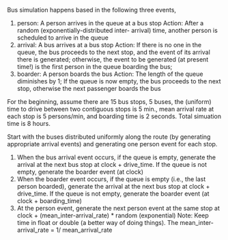 Bus simulation happens based in the following three events,

1. person: A person arrives in the queue at a bus stop
Action: After a random (exponentially-distributed inter- arrival) time, another person is scheduled to arrive in the queue
2. arrival: A bus arrives at a bus stop
Action: If there is no one in the queue, the bus proceeds to the next stop, and the event of its arrival there is generated; otherwise, the event to be generated (at present time!) is the first person in the queue boarding the bus;
3. boarder: A person boards the bus
Action: The length of the queue diminishes by 1; If the queue is now empty, the bus proceeds to the next stop, otherwise the next passenger boards the bus

For the beginning, assume there are 15 bus stops, 5 buses, the (uniform) time to drive between two contiguous stops is 5 min., mean arrival rate at each stop is 5 persons/min, and boarding time is 2 seconds. 
Total simuation time is 8 hours.

Start with the buses distributed uniformly along the route (by generating appropriate arrival events) and generating one person event for each stop.




1) When the bus arrival event occurs, if the queue is empty, generate the arrival at the next bus stop at clock + drive_time. If the queue is not empty, generate the boarder event (at clock)
2) When the boarder event occurs, if the queue is empty (i.e., the last person boarded), generate the arrival at the next bus stop at clock + drive_time. If the queue is not empty, generate the boarder event (at clock + boarding_time)
3) At the person event, generate the next person event at the same stop at clock + (mean_inter-arrival_rate) * random (exponential)
Note: Keep time in float or double (a better way of doing things). The mean_inter-arrival_rate = 1/ mean_arrival_rate
